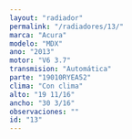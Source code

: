 ```yaml
---
layout: "radiador"
permalink: "/radiadores/13/"
marca: "Acura"
modelo: "MDX"
ano: "2013"
motor: "V6 3.7"
transmision: "Automática"
parte: "19010RYEA52"
clima: "Con clima"
alto: "19 11/16"
ancho: "30 3/16"
observaciones: ""
id: "13"
---
```


